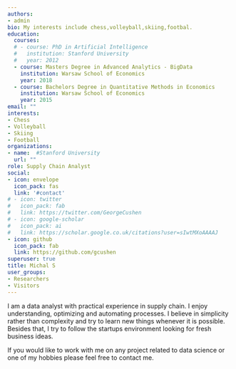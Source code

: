 ```yaml
---
authors:
- admin
bio: My interests include chess,volleyball,skiing,footbal.
education:
  courses:
  # - course: PhD in Artificial Intelligence
  #   institution: Stanford University
  #   year: 2012
  - course: Masters Degree in Advanced Analytics - BigData
    institution: Warsaw School of Economics
    year: 2018
  - course: Bachelors Degree in Quantitative Methods in Economics 
    institution: Warsaw School of Economics 
    year: 2015
email: ""
interests:
- Chess
- Volleyball
- Skiing
- Football
organizations:
- name:  #Stanford University
  url: ""
role: Supply Chain Analyst
social:
- icon: envelope
  icon_pack: fas
  link: '#contact'
# - icon: twitter
#   icon_pack: fab
#   link: https://twitter.com/GeorgeCushen
# - icon: google-scholar
#   icon_pack: ai
#   link: https://scholar.google.co.uk/citations?user=sIwtMXoAAAAJ
- icon: github
  icon_pack: fab
  link: https://github.com/gcushen
superuser: true
title: Michal S
user_groups:
- Researchers
- Visitors
---
```


I am a data analyst with practical experience in supply chain. I enjoy understanding, optimizing and automating processes. I believe in simplicity rather than complexity and try to learn new things whenever it is possible. Besides that, I try to follow the startups environment looking for fresh business ideas.  

If you would like to work with me on any project related to data science or one of my hobbies please feel free to contact me. 
